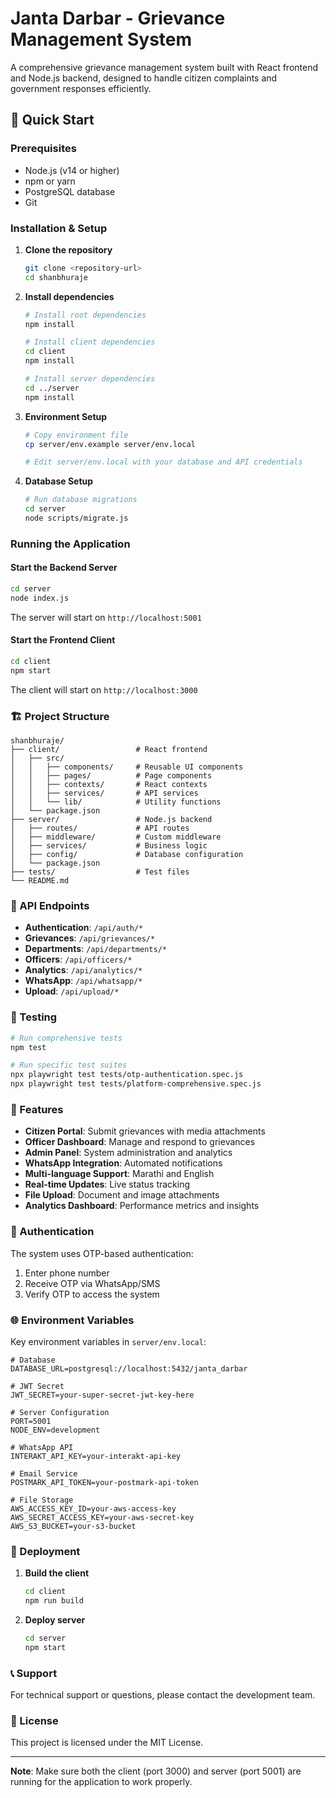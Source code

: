 # Janta Darbar - Grievance Management System

A comprehensive grievance management system built with React frontend and Node.js backend, designed to handle citizen complaints and government responses efficiently.

## 🚀 Quick Start

### Prerequisites

- Node.js (v14 or higher)
- npm or yarn
- PostgreSQL database
- Git

### Installation & Setup

1. **Clone the repository**
   ```bash
   git clone <repository-url>
   cd shanbhuraje
   ```

2. **Install dependencies**
   ```bash
   # Install root dependencies
   npm install
   
   # Install client dependencies
   cd client
   npm install
   
   # Install server dependencies
   cd ../server
   npm install
   ```

3. **Environment Setup**
   ```bash
   # Copy environment file
   cp server/env.example server/env.local
   
   # Edit server/env.local with your database and API credentials
   ```

4. **Database Setup**
   ```bash
   # Run database migrations
   cd server
   node scripts/migrate.js
   ```

### Running the Application

#### Start the Backend Server
```bash
cd server
node index.js
```
The server will start on `http://localhost:5001`

#### Start the Frontend Client
```bash
cd client
npm start
```
The client will start on `http://localhost:3000`

### 🏗️ Project Structure

```
shanbhuraje/
├── client/                 # React frontend
│   ├── src/
│   │   ├── components/     # Reusable UI components
│   │   ├── pages/          # Page components
│   │   ├── contexts/       # React contexts
│   │   ├── services/       # API services
│   │   └── lib/            # Utility functions
│   └── package.json
├── server/                 # Node.js backend
│   ├── routes/             # API routes
│   ├── middleware/         # Custom middleware
│   ├── services/           # Business logic
│   ├── config/             # Database configuration
│   └── package.json
├── tests/                  # Test files
└── README.md
```

### 🔧 API Endpoints

- **Authentication**: `/api/auth/*`
- **Grievances**: `/api/grievances/*`
- **Departments**: `/api/departments/*`
- **Officers**: `/api/officers/*`
- **Analytics**: `/api/analytics/*`
- **WhatsApp**: `/api/whatsapp/*`
- **Upload**: `/api/upload/*`

### 🧪 Testing

```bash
# Run comprehensive tests
npm test

# Run specific test suites
npx playwright test tests/otp-authentication.spec.js
npx playwright test tests/platform-comprehensive.spec.js
```

### 📱 Features

- **Citizen Portal**: Submit grievances with media attachments
- **Officer Dashboard**: Manage and respond to grievances
- **Admin Panel**: System administration and analytics
- **WhatsApp Integration**: Automated notifications
- **Multi-language Support**: Marathi and English
- **Real-time Updates**: Live status tracking
- **File Upload**: Document and image attachments
- **Analytics Dashboard**: Performance metrics and insights

### 🔐 Authentication

The system uses OTP-based authentication:
1. Enter phone number
2. Receive OTP via WhatsApp/SMS
3. Verify OTP to access the system

### 🌐 Environment Variables

Key environment variables in `server/env.local`:

```env
# Database
DATABASE_URL=postgresql://localhost:5432/janta_darbar

# JWT Secret
JWT_SECRET=your-super-secret-jwt-key-here

# Server Configuration
PORT=5001
NODE_ENV=development

# WhatsApp API
INTERAKT_API_KEY=your-interakt-api-key

# Email Service
POSTMARK_API_TOKEN=your-postmark-api-token

# File Storage
AWS_ACCESS_KEY_ID=your-aws-access-key
AWS_SECRET_ACCESS_KEY=your-aws-secret-key
AWS_S3_BUCKET=your-s3-bucket
```

### 🚀 Deployment

1. **Build the client**
   ```bash
   cd client
   npm run build
   ```

2. **Deploy server**
   ```bash
   cd server
   npm start
   ```

### 📞 Support

For technical support or questions, please contact the development team.

### 📄 License

This project is licensed under the MIT License.

---

**Note**: Make sure both the client (port 3000) and server (port 5001) are running for the application to work properly.